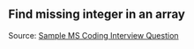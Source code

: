 ## Find missing integer in an array

Source: [Sample MS Coding Interview Question](http://codercareer.blogspot.com.br/2013/02/no-37-missing-number-in-array.html)
